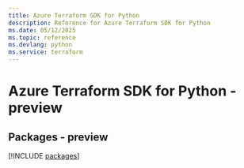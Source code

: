 ```yaml
---
title: Azure Terraform SDK for Python
description: Reference for Azure Terraform SDK for Python
ms.date: 05/12/2025
ms.topic: reference
ms.devlang: python
ms.service: terraform
---
```

# Azure Terraform SDK for Python - preview
## Packages - preview
[!INCLUDE [packages](terraform-index.md)]